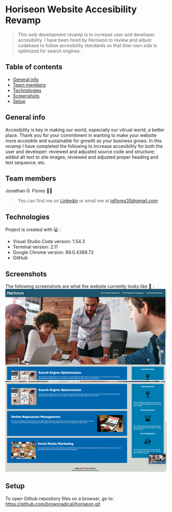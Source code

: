 # Horiseon Website Accesibility Revamp
> This web development revamp is to increase user and developer accesibility. I have been hired by Horiseon to review and adjust codebase to follow accesibility standards so that thier own side is optimized for search engines.

## Table of contents
* [General info](#general-info)
* [Team members](#team-members)
* [Technologies](#technologies)
* [Screenshots](#screenshots)
* [Setup](#setup)

## General info
Accesibility is key in making our world, especially our vitrual world, a better place. Thank you for your commitment in wanting to make your website more accesible and sustainable for growth as your business grows. In this revamp I have completed the following to increase accesibility for both the user and developer: reviewed and adjusted source code and structure; added alt text to site images; reviewed and adjusted proper heading and text sequence; etc.

## Team members 
Jonathan G. Flores :technologist: 
>You can find me on [Linkedin](https://www.linkedin.com/in/brownradical "Add me on Linkedin") or email me at <jgflores35@gmail.com>
	
## Technologies 
Project is created with :computer: :
* Visual Studio Code version: 1.54.3
* Terminal version: 2.11
* Google Chrome version: 89.0.4389.72
* GitHub

## Screenshots 
The following screenshots are what the website currently looks like :camera_flash: :
![screenshot of top section of Horiseon website](./Develop/assets/images/read-me-pic-1.png)
![screenshot of bottom section of Horiseon website](./Develop/assets/images/read-me-pic-2.png)
	
## Setup
To open Github repository files on a browser, go to: https://github.com/brownradical/horiseon.git
